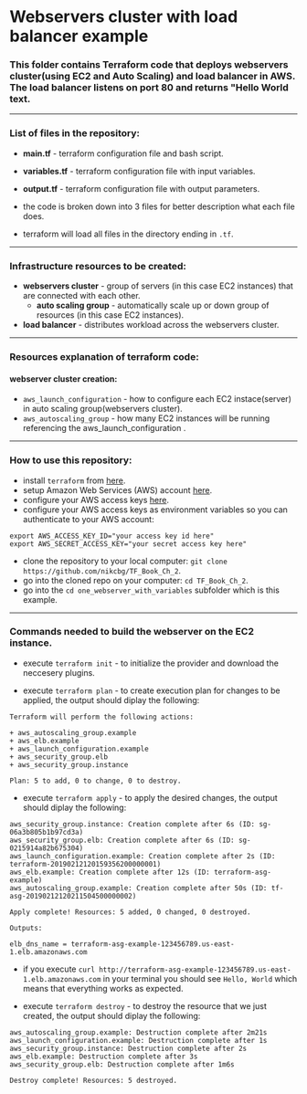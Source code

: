 # Webservers cluster with load balancer example 

### This folder contains Terraform code that deploys webservers cluster(using EC2 and Auto Scaling) and load balancer in AWS. The load balancer listens on port 80 and returns "Hello World text.
------------------------------------------------------------------------------------------------
### List of files in the repository:
- __main.tf__ - terraform configuration file and bash script.
- __variables.tf__ - terraform configuration file with input variables.
- __output.tf__ - terraform configuration file with output parameters.

- the code is broken down into 3 files for better description what each file does. 
- terraform will load all files in the directory ending in `.tf`.
---------------------------------------------------------------------------------------------------------------
###  Infrastructure resources to be created:
- __webservers cluster__ - group of servers (in this case EC2 instances) that are connected with each other.
   - __auto scaling group__ - automatically scale up or down group of resources (in this case EC2 instances).
- __load balancer__ - distributes workload across the webservers cluster.
-----------------------------------------------------------------------------------------------------------------
### Resources explanation of terraform code:
#### webserver cluster creation:
 - `aws_launch_configuration` - how to configure each EC2 instace(server) in auto scaling group(webservers cluster). 
 - `aws_autoscaling_group` - how many EC2 instances will be running referencing the aws_launch_configuration .









---------------------------------------------------------------------------------------------------------------
### How to use this repository:
- install `terraform` from [here](https://www.terraform.io/downloads.html).
- setup Amazon Web Services (AWS) account [here](https://aws.amazon.com/).
- configure your AWS access keys [here](https://docs.aws.amazon.com/general/latest/gr/aws-sec-cred-types.html#access-keys-and-secret-access-keys).
- configure your AWS access keys as environment variables so you can authenticate to your AWS account:

```
export AWS_ACCESS_KEY_ID="your access key id here"
export AWS_SECRET_ACCESS_KEY="your secret access key here"
```
   
- clone the repository to your local computer: `git clone https://github.com/nikcbg/TF_Book_Ch_2`.
- go into the cloned repo on your computer: `cd TF_Book_Ch_2`.
- go into the `cd one_webserver_with_variables` subfolder which is this example.

------------------------------------------------------------------------------------------------------------------
### Commands needed to build the webserver on the EC2 instance.
- execute `terraform init` - to initialize the provider and download the neccesery plugins.
  
- execute `terraform plan` - to create execution plan for changes to be applied, the output should diplay the following:  
```
Terraform will perform the following actions:

+ aws_autoscaling_group.example
+ aws_elb.example
+ aws_launch_configuration.example
+ aws_security_group.elb
+ aws_security_group.instance

Plan: 5 to add, 0 to change, 0 to destroy.
```
  
- execute `terraform apply` - to apply the desired changes, the output should diplay the following:

```
aws_security_group.instance: Creation complete after 6s (ID: sg-06a3b805b1b97cd3a)
aws_security_group.elb: Creation complete after 6s (ID: sg-0215914a82b675304)
aws_launch_configuration.example: Creation complete after 2s (ID: terraform-20190212120159356200000001)
aws_elb.example: Creation complete after 12s (ID: terraform-asg-example)
aws_autoscaling_group.example: Creation complete after 50s (ID: tf-asg-20190212120211504500000002)

Apply complete! Resources: 5 added, 0 changed, 0 destroyed.

Outputs:

elb_dns_name = terraform-asg-example-123456789.us-east-1.elb.amazonaws.com

```
  
- if you execute `curl http://terraform-asg-example-123456789.us-east-1.elb.amazonaws.com` in your terminal you should see `Hello, World` which means that everything works as expected.
  
- execute `terraform destroy` - to destroy the resource that we just created, the output should diplay the following:

```
aws_autoscaling_group.example: Destruction complete after 2m21s
aws_launch_configuration.example: Destruction complete after 1s
aws_security_group.instance: Destruction complete after 2s
aws_elb.example: Destruction complete after 3s
aws_security_group.elb: Destruction complete after 1m6s

Destroy complete! Resources: 5 destroyed.
```

